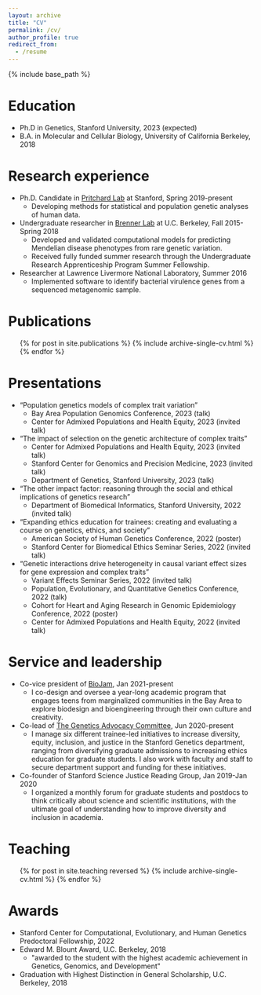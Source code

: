 ```yaml
---
layout: archive
title: "CV"
permalink: /cv/
author_profile: true
redirect_from:
  - /resume
---
```


{% include base_path %}

Education
======
* Ph.D in Genetics, Stanford University, 2023 (expected)
* B.A. in Molecular and Cellular Biology, University of California Berkeley, 2018

Research experience
======
* Ph.D. Candidate in [Pritchard Lab](https://web.stanford.edu/group/pritchardlab/home.html) at Stanford, Spring 2019-present
  * Developing methods for statistical and population genetic analyses of human data.
* Undergraduate researcher in [Brenner Lab](https://compbio.berkeley.edu/) at U.C. Berkeley, Fall 2015-Spring 2018 
  * Developed and validated computational models for predicting Mendelian disease phenotypes from rare genetic variation.
  * Received fully funded summer research through the Undergraduate Research Apprenticeship Program Summer Fellowship.
* Researcher at Lawrence Livermore National Laboratory, Summer 2016
  * Implemented software to identify bacterial virulence genes from a sequenced metagenomic sample.

Publications
======
  <ul>{% for post in site.publications %}
    {% include archive-single-cv.html %}
  {% endfor %}</ul>

Presentations
======
* “Population genetics models of complex trait variation”
  * Bay Area Population Genomics Conference, 2023 (talk)
  * Center for Admixed Populations and Health Equity, 2023 (invited talk)
* “The impact of selection on the genetic architecture of complex traits”
  * Center for Admixed Populations and Health Equity, 2023 (invited talk)
  * Stanford Center for Genomics and Precision Medicine, 2023 (invited talk)
  * Department of Genetics, Stanford University, 2023 (talk)
* “The other impact factor: reasoning through the social and ethical implications of genetics research”
  * Department of Biomedical Informatics, Stanford University, 2022 (invited talk)
* “Expanding ethics education for trainees: creating and evaluating a course on genetics, ethics, and society”
  * American Society of Human Genetics Conference, 2022 (poster)
  * Stanford Center for Biomedical Ethics Seminar Series, 2022 (invited talk)
* “Genetic interactions drive heterogeneity in causal variant effect sizes for gene expression and complex traits”
  * Variant Effects Seminar Series, 2022 (invited talk)
  * Population, Evolutionary, and Quantitative Genetics Conference, 2022 (talk)
  * Cohort for Heart and Aging Research in Genomic Epidemiology Conference, 2022 (poster)
  * Center for Admixed Populations and Health Equity, 2022 (invited talk)

Service and leadership
======
* Co-vice president of [BioJam](https://biojamcamp.weebly.com/), Jan 2021-present
  * I co-design and oversee a year-long academic program that engages teens from marginalized communities in the Bay Area to explore biodesign and bioengineering through their own culture and creativity. 
* Co-lead of [The Genetics Advocacy Committee](https://med.stanford.edu/genetics/life/dei.html), Jun 2020-present
  * I manage six different trainee-led initiatives to increase diversity, equity, inclusion, and justice in the Stanford Genetics department, ranging from diversifying graduate admissions to increasing ethics education for graduate students. I also work with faculty and staff to secure department support and funding for these initiatives.
* Co-founder of Stanford Science Justice Reading Group, Jan 2019-Jan 2020
  * I organized a monthly forum for graduate students and postdocs to think critically about science and scientific institutions, with the ultimate goal of understanding how to improve diversity and inclusion in academia.
 
Teaching
======
  <ul>{% for post in site.teaching reversed %}
    {% include archive-single-cv.html %}
  {% endfor %}</ul>
  
Awards
======
* Stanford Center for Computational, Evolutionary, and Human Genetics Predoctoral Fellowship, 2022
* Edward M. Blount Award, U.C. Berkeley, 2018
  * "awarded to the student with the highest academic achievement in Genetics, Genomics, and Development"
* Graduation with Highest Distinction in General Scholarship, U.C. Berkeley, 2018

<!---

Talks
======
  <ul>{% for post in site.talks %}
    {% include archive-single-talk-cv.html %}
  {% endfor %}</ul>
-->

